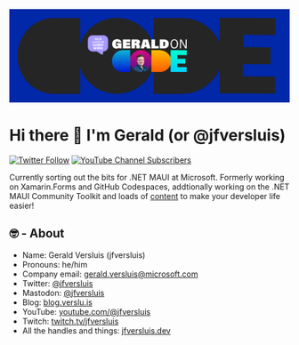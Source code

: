 <img src="https://github.com/jfversluis/jfversluis/blob/main/assets/header.png" alt="jfversluis GitHub banner" />

# Hi there 👋 I'm Gerald (or @jfversluis)

[![Twitter Follow](https://img.shields.io/twitter/follow/jfversluis?color=%231DA1F2&logo=twitter&style=flat-square)](https://www.twitter.com/jfversluis) [![YouTube Channel Subscribers](https://img.shields.io/youtube/channel/subscribers/UCBBZ2kXWmd8eXlHg2wEaClw?color=%23FF0000&label=Subscribe%20on%20YouTube&logo=youtube&style=flat-square)](https://www.youtube.com/GeraldVersluis)

<!--<a href="#">
  <img src="https://github-readme-stats.vercel.app/api?username=jfversluis&show_icons=true&count_private=true" alt="jfversluis GitHub stats" align="right" />
</a>-->

Currently sorting out the bits for .NET MAUI at Microsoft. Formerly working on Xamarin.Forms and GitHub Codespaces, addtionally working on the .NET MAUI Community Toolkit and loads of [content](https://www.youtube.com/@jfversluis) to make your developer life easier!

## 🤓 - About

- Name: Gerald Versluis (jfversluis)
- Pronouns: he/him
- Company email: gerald.versluis@microsoft.com
- Twitter: [@jfversluis](https://twitter.com/jfversluis)
- Mastodon: <a rel="me" href="https://mas.to/@jfversluis">@jfversluis</a>
- Blog: [blog.verslu.is](https://blog.verslu.is)
- YouTube: [youtube.com/@jfversluis](https://www.youtube.com/@jfversluis)
- Twitch: [twitch.tv/jfversluis](https://www.twitch.tv/jfversluis)
- All the handles and things: [jfversluis.dev](https://jfversluis.dev)
